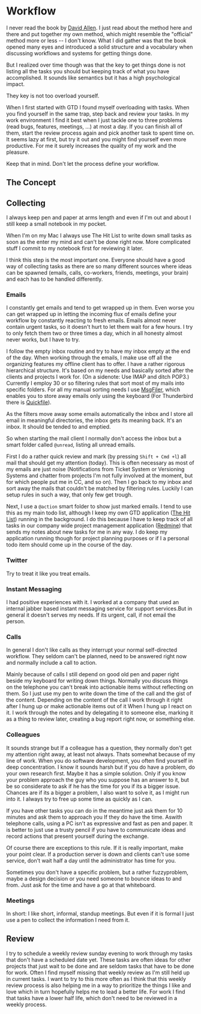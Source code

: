 # Workflow #

I never read the book by [David Allen](http://www.davidco.com/). I just read about the method here and there and put together my own method, which might resemble the "official" method more or less -- I don't know. What I did gather was that the book opened many eyes and introduced a solid structure and a vocabulary when discussing workflows and systems for getting things done.

But I realized over time though was that the key to get things done is not listing all the tasks you should but keeping track of what you have accomplished. It sounds like semantics but it has a high psychological impact.

They key is not too overload yourself.

When I first started with GTD I found myself overloading with tasks. When you find yourself in the same trap, step back and review your tasks. In my work environment I find it best when I just tackle one to three problems (read bugs, features, meetings, ...) at most a day. If you can finish all of them, start the review process again and pick another task to spent time on. It seems lazy at first, but try it out and you might find yourself even more productive. For me it surely increases the quality of my work and the pleasure.

Keep that in mind. Don't let the process define your workflow.

## The Concept ##

## Collecting ##

I always keep pen and paper at arms length and even if I'm out and about I still keep a small notebook in my pocket.

When I'm on my Mac I always use The Hit List  to write down small tasks as soon as the enter my mind and can't be done right now. More complicated stuff I commit to my notebook first for reviewing it later.

I think this step is the most important one. Everyone should have a good way of collecting tasks as there are so many different sources where ideas can be spawned (emails, calls, co-workers, friends, meetings, your brain) and each has to be handled differently.

### Emails ###

I constantly get emails and tend to get wrapped up in them. Even worse you can get wrapped up in letting the incoming flux of emails define your workflow by constantly reacting to fresh emails. Emails almost never contain urgent tasks, so it doesn't hurt to let them wait for a few hours. I try to only fetch them two or three times a day, which in all honesty almost never works, but I have to try.

I follow the empty inbox routine and try to have my inbox empty at the end of the day. When working through the emails, I make use off all the organizing features my offline client has to offer. I have a rather rigorous hierarchical structure. It's based on my needs and basically sorted after the clients and projects I work for. (On a sidenote: Use IMAP and ditch POP3.) Currently I employ 30 or so filtering rules that sort most of my mails into specific folders. For all my manual sorting needs I use [MsgFiler](http://www.tow.com/msgfiler/), which enables you to store away emails only using the keyboard (For Thunderbird there is [Quickfile](https://addons.mozilla.org/de/thunderbird/addon/348)).

As the filters move away some emails automatically the inbox and I store all email in meaningful directories, the inbox gets its meaning back. It's an inbox. It should be tended to and emptied.

So when starting the mail client I normally don't access the inbox but a smart folder called `@unread`, listing all unread emails.

First I do a rather quick review and mark (by pressing `Shift + Cmd +l`) all mail that should get my attention (today). This is often necessary as most of my emails are just noise (Notifications from Ticket System or Versioning Systems and chatter from projects I'm not fully involved at the moment, but for which people put me in CC, and so on). Then I go back to my inbox and sort away the mails that couldn't be matched by filtering rules. Luckily I can setup rules in such a way, that only few get trough.

Next, I use a `@action` smart folder to show just marked emails. I tend to use this as my main todo list, although I keep my own GTD application ([The Hit List](http://www.potionfactory.com/thehitlist/)) running in the background. I do this because I have to keep track of all tasks in our company wide project management application ([Redmine](http://www.redmine.org/)) that sends my notes about new tasks for me in any way. I do keep my application running though for project planning purposes or if I a personal todo item should come up in the course of the day.

### Twitter ###

Try to treat it like you treat emails.

### Instant Messaging ###

I had positive experiences with it. I worked at a company that used an internal jabber based instant messaging service for support services.But in general it doesn't serves my needs. If its urgent, call, if not email the person.

### Calls ###

In general I don't like calls as they interrupt your normal self-directed workflow. They seldom can't be planned, need to be answered right now and normally include a call to action.

Mainly because of calls I still depend on good old pen and paper right beside my keyboard for writing down things. Normally you discuss things on the telephone you can't break into actionable items without reflecting on them. So I just use my pen to write down the time of the call and the gist of the content. Depending on the content of the call I work through it right after I hung up or make actionable items out of it When I hung up I react on it. I work through the notes and by delegating it to someone else, marking it as a thing to review later, creating a bug report right now, or something else.

### Colleagues ###

It sounds strange but If a colleague has a question, they normally don't get my attention right away, at least not always. Thats somewhat because of my line of work. When you do software development, you often find yourself in deep concentration. I know it sounds harsh but if you do have a problem, do your own research first. Maybe it has a simple solution. Only if you know your problem approach the guy who you suppose has an answer to it, but be so considerate to ask if he has the time for you if its a bigger issue. Chances are if its a bigger a problem, I also want to solve it, as I might run into it. I always try to free up some time as quickly as I can.

If you have other tasks you can do in the meantime just ask them for 10 minutes and ask them to approach you If they do have the time. Aswith telephone calls, using a PC isn't as expressive and fast as pen and paper. It is better to just use a trusty pencil if you have to communicate ideas and record actions that present yourself during the exchange.

Of course there are exceptions to this rule. If it is really important, make your point clear. If a production server is down and clients can't use some service, don't wait half a day until the administrator has time for you.

Sometimes you don't have a specific problem, but a rather fuzzyproblem, maybe a design decision or you need someone to bounce ideas to and from. Just ask for the time and have a go at that whiteboard.

### Meetings ###

In short: I like short, informal, standup meetings. But even if it is formal I just use a pen to collect the information I need from it.

## Review ##

I try to schedule a weekly review sunday evening to work through my tasks that don't have a scheduled date yet. These tasks are often ideas for other projects that just wait to be done and are seldom tasks that have to be done for work. Often I find myself missing that weekly review as I'm still held up in current tasks. I want to try to this more often as I think that this weekly review process is also helping me in a way to prioritize the things I like and love which in turn hopefully helps me to lead a better life. For work I find that tasks have a lower half life, which don't need to be reviewed in a weekly process.
